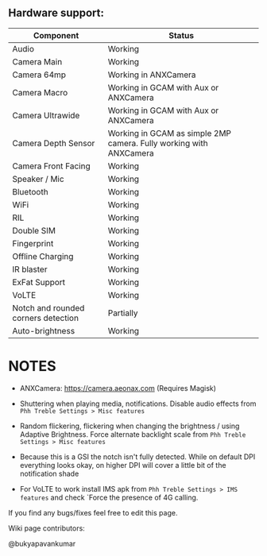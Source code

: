 ## Hardware support:
| Component | Status |
|-|-|
| Audio | Working |
| Camera Main | Working|
| Camera 64mp | Working in ANXCamera
| Camera Macro | Working in GCAM with Aux or ANXCamera |
| Camera Ultrawide | Working in GCAM with Aux or ANXCamera |
| Camera Depth Sensor | Working in GCAM as simple 2MP camera. Fully working with ANXCamera |
| Camera Front Facing | Working
| Speaker / Mic | Working |
| Bluetooth | Working |
| WiFi | Working |
| RIL | Working |
| Double SIM | Working |
| Fingerprint | Working |
| Offline Charging | Working |
| IR blaster | Working |
| ExFat Support | Working|
| VoLTE | Working |
| Notch and rounded corners detection | Partially |
| Auto-brightness | Working |

# NOTES

- ANXCamera: https://camera.aeonax.com (Requires Magisk)
- Shuttering when playing media, notifications. Disable audio effects from `Phh Treble Settings > Misc features`

- Random flickering, flickering when changing the brightness / using Adaptive Brightness. Force alternate backlight scale from `Phh Treble Settings > Misc features`

- Because this is a GSI the notch isn't fully detected. While on default DPI everything looks okay, on higher DPI will cover a little bit of the notification shade

- For VoLTE to work install IMS apk from `Phh Treble Settings > IMS features` and check `Force the presence of 4G calling.

If you find any bugs/fixes feel free to edit this page.

Wiki page contributors:
<!-- Add your username here -->
@bukyapavankumar